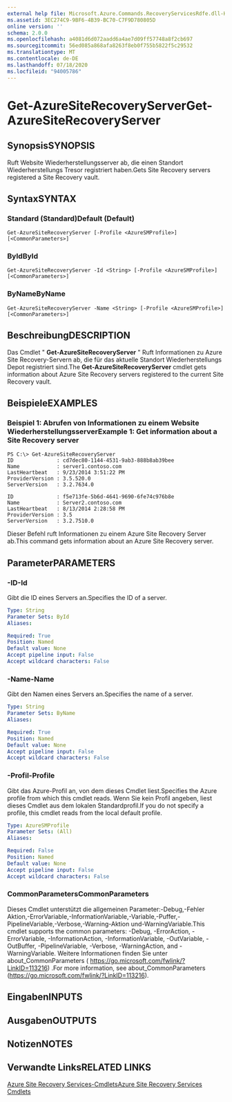 ```yaml
---
external help file: Microsoft.Azure.Commands.RecoveryServicesRdfe.dll-Help.xml
ms.assetid: 3EC274C9-9BF6-4B39-BC70-C7F9D780805D
online version: ''
schema: 2.0.0
ms.openlocfilehash: a4081d6d072aadd6a4ae7d09ff57748a8f2cb697
ms.sourcegitcommit: 56ed085a868afa8263f8eb0f755b5822f5c29532
ms.translationtype: MT
ms.contentlocale: de-DE
ms.lasthandoff: 07/18/2020
ms.locfileid: "94005786"
---
```

# <span data-ttu-id="857a8-101">Get-AzureSiteRecoveryServer</span><span class="sxs-lookup"><span data-stu-id="857a8-101">Get-AzureSiteRecoveryServer</span></span>

## <span data-ttu-id="857a8-102">Synopsis</span><span class="sxs-lookup"><span data-stu-id="857a8-102">SYNOPSIS</span></span>
<span data-ttu-id="857a8-103">Ruft Website Wiederherstellungsserver ab, die einen Standort Wiederherstellungs Tresor registriert haben.</span><span class="sxs-lookup"><span data-stu-id="857a8-103">Gets Site Recovery servers registered a Site Recovery vault.</span></span>

## <span data-ttu-id="857a8-104">Syntax</span><span class="sxs-lookup"><span data-stu-id="857a8-104">SYNTAX</span></span>

### <span data-ttu-id="857a8-105">Standard (Standard)</span><span class="sxs-lookup"><span data-stu-id="857a8-105">Default (Default)</span></span>
```
Get-AzureSiteRecoveryServer [-Profile <AzureSMProfile>] [<CommonParameters>]
```

### <span data-ttu-id="857a8-106">ById</span><span class="sxs-lookup"><span data-stu-id="857a8-106">ById</span></span>
```
Get-AzureSiteRecoveryServer -Id <String> [-Profile <AzureSMProfile>] [<CommonParameters>]
```

### <span data-ttu-id="857a8-107">ByName</span><span class="sxs-lookup"><span data-stu-id="857a8-107">ByName</span></span>
```
Get-AzureSiteRecoveryServer -Name <String> [-Profile <AzureSMProfile>] [<CommonParameters>]
```

## <span data-ttu-id="857a8-108">Beschreibung</span><span class="sxs-lookup"><span data-stu-id="857a8-108">DESCRIPTION</span></span>
<span data-ttu-id="857a8-109">Das Cmdlet " **Get-AzureSiteRecoveryServer** " Ruft Informationen zu Azure Site Recovery-Servern ab, die für das aktuelle Standort Wiederherstellungs Depot registriert sind.</span><span class="sxs-lookup"><span data-stu-id="857a8-109">The **Get-AzureSiteRecoveryServer** cmdlet gets information about Azure Site Recovery servers registered to the current Site Recovery vault.</span></span>

## <span data-ttu-id="857a8-110">Beispiele</span><span class="sxs-lookup"><span data-stu-id="857a8-110">EXAMPLES</span></span>

### <span data-ttu-id="857a8-111">Beispiel 1: Abrufen von Informationen zu einem Website Wiederherstellungsserver</span><span class="sxs-lookup"><span data-stu-id="857a8-111">Example 1: Get information about a Site Recovery server</span></span>
```
PS C:\> Get-AzureSiteRecoveryServer
ID              : cd7dec80-1144-4531-9ab3-888b8ab39bee
Name            : server1.contoso.com
LastHeartbeat   : 9/23/2014 3:51:22 PM
ProviderVersion : 3.5.520.0
ServerVersion   : 3.2.7634.0

ID              : f5e713fe-5b6d-4641-9690-6fe74c976b8e
Name            : Server2.contoso.com
LastHeartbeat   : 8/13/2014 2:28:58 PM
ProviderVersion : 3.5
ServerVersion   : 3.2.7510.0
```

<span data-ttu-id="857a8-112">Dieser Befehl ruft Informationen zu einem Azure Site Recovery Server ab.</span><span class="sxs-lookup"><span data-stu-id="857a8-112">This command gets information about an Azure Site Recovery server.</span></span>

## <span data-ttu-id="857a8-113">Parameter</span><span class="sxs-lookup"><span data-stu-id="857a8-113">PARAMETERS</span></span>

### <span data-ttu-id="857a8-114">-ID</span><span class="sxs-lookup"><span data-stu-id="857a8-114">-Id</span></span>
<span data-ttu-id="857a8-115">Gibt die ID eines Servers an.</span><span class="sxs-lookup"><span data-stu-id="857a8-115">Specifies the ID of a server.</span></span>

```yaml
Type: String
Parameter Sets: ById
Aliases: 

Required: True
Position: Named
Default value: None
Accept pipeline input: False
Accept wildcard characters: False
```

### <span data-ttu-id="857a8-116">-Name</span><span class="sxs-lookup"><span data-stu-id="857a8-116">-Name</span></span>
<span data-ttu-id="857a8-117">Gibt den Namen eines Servers an.</span><span class="sxs-lookup"><span data-stu-id="857a8-117">Specifies the name of a server.</span></span>

```yaml
Type: String
Parameter Sets: ByName
Aliases: 

Required: True
Position: Named
Default value: None
Accept pipeline input: False
Accept wildcard characters: False
```

### <span data-ttu-id="857a8-118">-Profil</span><span class="sxs-lookup"><span data-stu-id="857a8-118">-Profile</span></span>
<span data-ttu-id="857a8-119">Gibt das Azure-Profil an, von dem dieses Cmdlet liest.</span><span class="sxs-lookup"><span data-stu-id="857a8-119">Specifies the Azure profile from which this cmdlet reads.</span></span>
<span data-ttu-id="857a8-120">Wenn Sie kein Profil angeben, liest dieses Cmdlet aus dem lokalen Standardprofil.</span><span class="sxs-lookup"><span data-stu-id="857a8-120">If you do not specify a profile, this cmdlet reads from the local default profile.</span></span>

```yaml
Type: AzureSMProfile
Parameter Sets: (All)
Aliases: 

Required: False
Position: Named
Default value: None
Accept pipeline input: False
Accept wildcard characters: False
```

### <span data-ttu-id="857a8-121">CommonParameters</span><span class="sxs-lookup"><span data-stu-id="857a8-121">CommonParameters</span></span>
<span data-ttu-id="857a8-122">Dieses Cmdlet unterstützt die allgemeinen Parameter:-Debug,-Fehler Aktion,-ErrorVariable,-InformationVariable,-Variable,-Puffer,-PipelineVariable,-Verbose,-Warning-Aktion und-WarningVariable.</span><span class="sxs-lookup"><span data-stu-id="857a8-122">This cmdlet supports the common parameters: -Debug, -ErrorAction, -ErrorVariable, -InformationAction, -InformationVariable, -OutVariable, -OutBuffer, -PipelineVariable, -Verbose, -WarningAction, and -WarningVariable.</span></span> <span data-ttu-id="857a8-123">Weitere Informationen finden Sie unter about_CommonParameters ( https://go.microsoft.com/fwlink/?LinkID=113216) .</span><span class="sxs-lookup"><span data-stu-id="857a8-123">For more information, see about_CommonParameters (https://go.microsoft.com/fwlink/?LinkID=113216).</span></span>

## <span data-ttu-id="857a8-124">Eingaben</span><span class="sxs-lookup"><span data-stu-id="857a8-124">INPUTS</span></span>

## <span data-ttu-id="857a8-125">Ausgaben</span><span class="sxs-lookup"><span data-stu-id="857a8-125">OUTPUTS</span></span>

## <span data-ttu-id="857a8-126">Notizen</span><span class="sxs-lookup"><span data-stu-id="857a8-126">NOTES</span></span>

## <span data-ttu-id="857a8-127">Verwandte Links</span><span class="sxs-lookup"><span data-stu-id="857a8-127">RELATED LINKS</span></span>

[<span data-ttu-id="857a8-128">Azure Site Recovery Services-Cmdlets</span><span class="sxs-lookup"><span data-stu-id="857a8-128">Azure Site Recovery Services Cmdlets</span></span>](./Azure.SiteRecoveryServices.md)


